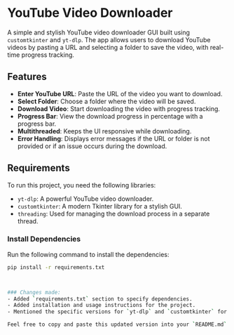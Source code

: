 # YouTube Video Downloader

A simple and stylish YouTube video downloader GUI built using `customtkinter` and `yt-dlp`. The app allows users to download YouTube videos by pasting a URL and selecting a folder to save the video, with real-time progress tracking.

## Features

- **Enter YouTube URL**: Paste the URL of the video you want to download.
- **Select Folder**: Choose a folder where the video will be saved.
- **Download Video**: Start downloading the video with progress tracking.
- **Progress Bar**: View the download progress in percentage with a progress bar.
- **Multithreaded**: Keeps the UI responsive while downloading.
- **Error Handling**: Displays error messages if the URL or folder is not provided or if an issue occurs during the download.

## Requirements

To run this project, you need the following libraries:

- `yt-dlp`: A powerful YouTube video downloader.
- `customtkinter`: A modern Tkinter library for a stylish GUI.
- `threading`: Used for managing the download process in a separate thread.

### Install Dependencies

Run the following command to install the dependencies:

```bash
pip install -r requirements.txt



### Changes made:
- Added `requirements.txt` section to specify dependencies.
- Added installation and usage instructions for the project.
- Mentioned the specific versions for `yt-dlp` and `customtkinter` for consistency.

Feel free to copy and paste this updated version into your `README.md`.

